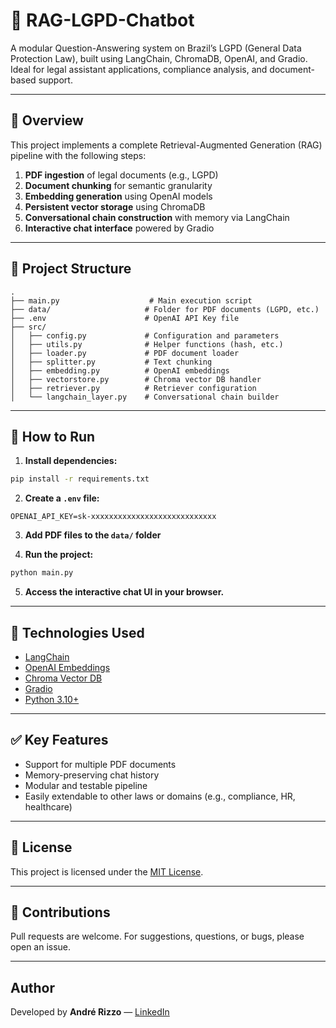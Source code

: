 # 💬 RAG-LGPD-Chatbot

A modular Question-Answering system on Brazil’s LGPD (General Data Protection Law), built using LangChain, ChromaDB, OpenAI, and Gradio.  
Ideal for legal assistant applications, compliance analysis, and document-based support.

---

## 📌 Overview

This project implements a complete Retrieval-Augmented Generation (RAG) pipeline with the following steps:

1. **PDF ingestion** of legal documents (e.g., LGPD)
2. **Document chunking** for semantic granularity
3. **Embedding generation** using OpenAI models
4. **Persistent vector storage** using ChromaDB
5. **Conversational chain construction** with memory via LangChain
6. **Interactive chat interface** powered by Gradio

---

## 🧱 Project Structure

```
.
├── main.py                    # Main execution script
├── data/                     # Folder for PDF documents (LGPD, etc.)
├── .env                      # OpenAI API Key file
├── src/
│   ├── config.py             # Configuration and parameters
│   ├── utils.py              # Helper functions (hash, etc.)
│   ├── loader.py             # PDF document loader
│   ├── splitter.py           # Text chunking
│   ├── embedding.py          # OpenAI embeddings
│   ├── vectorstore.py        # Chroma vector DB handler
│   ├── retriever.py          # Retriever configuration
│   └── langchain_layer.py    # Conversational chain builder
```

---

## 🚀 How to Run

1. **Install dependencies:**

```bash
pip install -r requirements.txt
```

2. **Create a `.env` file:**

```env
OPENAI_API_KEY=sk-xxxxxxxxxxxxxxxxxxxxxxxxxxxx
```

3. **Add PDF files to the `data/` folder**

4. **Run the project:**

```bash
python main.py
```

5. **Access the interactive chat UI in your browser.**

---

## 🧠 Technologies Used

- [LangChain](https://python.langchain.com/)
- [OpenAI Embeddings](https://platform.openai.com/)
- [Chroma Vector DB](https://www.trychroma.com/)
- [Gradio](https://www.gradio.app/)
- [Python 3.10+](https://www.python.org/)

---

## ✅ Key Features

- Support for multiple PDF documents
- Memory-preserving chat history
- Modular and testable pipeline
- Easily extendable to other laws or domains (e.g., compliance, HR, healthcare)

---

## 📄 License

This project is licensed under the [MIT License](LICENSE).

---

## 🤝 Contributions

Pull requests are welcome. For suggestions, questions, or bugs, please open an issue.

---

## Author

Developed by **André Rizzo** — [LinkedIn](https://www.linkedin.com/in/andrerizzo1)

